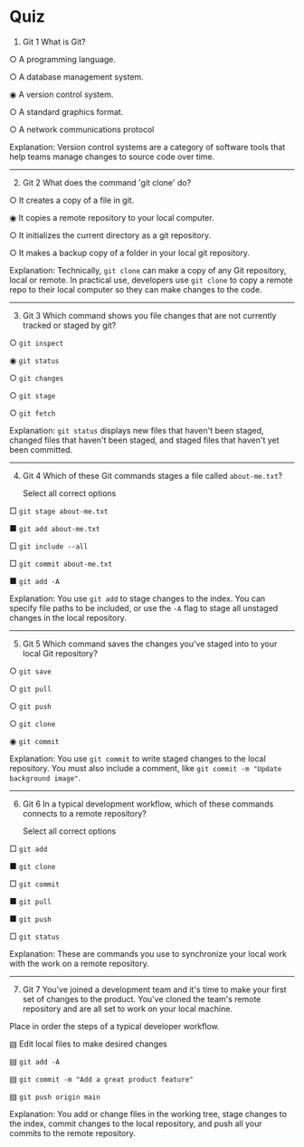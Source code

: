 # Quiz

1. Git 1
What is Git?

○ A programming language.

○ A database management system.

◉ A version control system.

○ A standard graphics format.

○ A network communications protocol

Explanation: Version control systems are a category of software tools that help teams manage changes to source code over time.

---

2. Git 2
What does the command 'git clone' do?

○ It creates a copy of a file in git.

◉ It copies a remote repository to your local computer.

○ It initializes the current directory as a git repository.

○ It makes a backup copy of a folder in your local git repository.

Explanation: Technically, `git clone` can make a copy of any Git repository, local or remote. In practical use, developers use `git clone` to copy a remote repo to their local computer so they can make changes to the code.

---

3. Git 3
Which command shows you file changes that are not currently tracked or staged by git?

○ `git inspect`

◉ `git status`

○ `git changes`

○ `git stage`

○ `git fetch`

Explanation: `git status` displays new files that haven't been staged, changed files that haven't been staged, and staged files that haven't yet been committed.

---

4. Git 4
Which of these Git commands stages a file called `about-me.txt`?

	Select all correct options

□ `git stage about-me.txt`

■ `git add about-me.txt`

□ `git include --all`

□ `git commit about-me.txt`

■ `git add -A`

Explanation: You use `git add` to stage changes to the index. You can specify file paths to be included, or use the `-A` flag to stage all unstaged changes in the local repository.

---

5. Git 5
Which command saves the changes you've staged into to your local Git repository?

○ `git save`

○ `git pull`

○ `git push`

○ `git clone`

◉ `git commit`

Explanation: You use `git commit` to write staged changes to the local repository. You must also include a comment, like `git commit -m "Update background image"`.

---

6. Git 6
In a typical development workflow, which of these commands connects to a remote repository?

	Select all correct options

□ `git add`

■ `git clone`

□ `git commit`

■ `git pull`

■ `git push`

□ `git status`

Explanation: These are commands you use to synchronize your local work with the work on a remote repository.

---

7. Git 7
You've joined a development team and it's time to make your first set of changes to the product. You've cloned the team's remote repository and are all set to work on your local machine.

Place in order the steps of a typical developer workflow.

▤ Edit local files to make desired changes

▤ `git add -A`

▤ `git commit -m "Add a great product feature"`

▤ `git push origin main`

Explanation: You add or change files in the working tree, stage changes to the index, commit changes to the local repository, and push all your commits to the remote repository.
